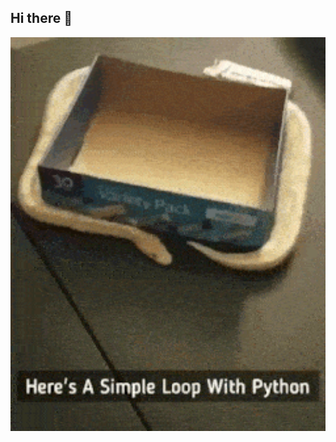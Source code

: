 ## Hi there 👋
<img src="https://github.com/0101Programmer/0101Programmer/blob/main/loops-in-python.gif" alt="The unlmited" width="600">

